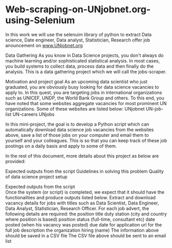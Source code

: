 # Web-scraping-on-UNjobnet.org-using-Selenium
In this work we will use the selenuim library of python to extract Data science, Date engineer, Data analyst, Statistician, Research offer job anouncement on www.UNjobnet.org

Data Gathering
As you know in Data Science projects, you don't always do machine learning and/or sophisticated statistical analysis. In most cases, you build systems to collect data, process data and then finally do the analysis. This is a data gathering project which we will call the jobs-scraper.

Motivation and project goal
As an upcoming data scientist who just graduated, you are obviously busy looking for data science vacancies to apply to. In this quest, you are targeting jobs in international organizations such as UNICEF, UNDP, the World Bank Group and others. To this end, you have noted that some websites aggregate vacancies for most prominent UN organizations. Some of these websites are listed below: 
UNjobnet
UN-job-list
UN-careers
UNjobs

In this mini-project, the goal is to develop a Python script which can automatically download data science job vacancies from the websites above, save a list of those jobs on your computer and email them to yourself and your colleagues. This is so that you can keep track of these job postings on a daily basis and apply to some of them. 

In the rest of this document, more details about this project as below are provided: 

Expected outputs from the script
Guidelines in solving this problem 
Quality of data science project setup

Expected outputs from the script  
Once the system (or script) is completed, we expect that it should have the functionalities and produce  outputs listed below.
Extract and download vacancy details for jobs with titles such as Data Scientist, Data Engineer, Data Analyst, Statistician, Research Officer.
For each job advert, the following details are required: 
the position title
duty station (city and country where position is based)
position status (full-time, consultant etc)
 date posted (when his vacancy was posted)
due date for application
url for the full job description
the organization hiring (name)
The information above should be saved in a CSV file
The CSV file above should be sent to an email list 


